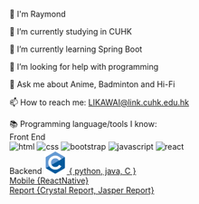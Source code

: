 👋 I'm Raymond

🔭 I’m currently studying in CUHK

🌱 I’m currently learning Spring Boot

🤔 I’m looking for help with programming

💬 Ask me about Anime, Badminton and Hi-Fi 

📫 How to reach me: LIKAWAI@link.cuhk.edu.hk

📚 Programming language/tools I know: 
<br>
Front End 
<br>
![html](https://github.com/RaymondRaman/RaymondRaman/assets/107023977/9d50f7d9-f1bf-4333-9428-5d0899f44c97)
![css](https://github.com/RaymondRaman/RaymondRaman/assets/107023977/635e96ce-2a60-411f-9711-614f3ede1f9e)
![bootstrap](https://github.com/RaymondRaman/RaymondRaman/assets/107023977/845a9508-4a32-4f6a-bd14-fdb6af75e02e)
![javascript](https://github.com/RaymondRaman/RaymondRaman/assets/107023977/c29d7d1b-1586-4730-91fd-fe61f6c3399a)
![react](https://github.com/RaymondRaman/RaymondRaman/assets/107023977/ef4901f3-3d52-4e7b-9e67-099d697a7fa0)
<br>
Backend 
<a href="https://www.cprogramming.com/" target="_blank" rel="noreferrer"> <img src="https://raw.githubusercontent.com/devicons/devicon/master/icons/c/c-original.svg" alt="c" width="40" height="40"/> 
{ python, java, C }
<br>
Mobile {ReactNative}
<br>
Report {Crystal Report, Jasper Report}
